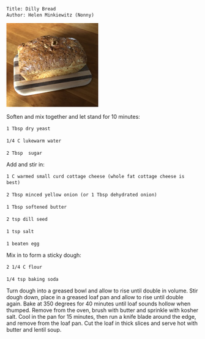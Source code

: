 ~~~ recipe-info
Title: Dilly Bread
Author: Helen Minkiewitz (Nonny)
~~~

![Dilly Bread](../images/DillyBread.jpg "Dilly Bread")

Soften and mix together and let stand for 10 minutes:

~~~ recipe-ingredients
1 Tbsp dry yeast

1/4 C lukewarm water

2 Tbsp  sugar
~~~

Add and stir in:

~~~ recipe-ingredients
1 C warmed small curd cottage cheese (whole fat cottage cheese is best)

2 Tbsp minced yellow onion (or 1 Tbsp dehydrated onion)

1 Tbsp softened butter

2 tsp dill seed

1 tsp salt

1 beaten egg
~~~

Mix in to form a sticky dough:

~~~ recipe-ingredients
2 1/4 C flour

1/4 tsp baking soda
~~~

Turn dough into a greased bowl and allow to rise until double in volume. Stir dough down, place in a
greased loaf pan and allow to rise until double again. Bake at 350 degrees for 40 minutes until loaf
sounds hollow when thumped. Remove from the oven, brush with butter and sprinkle with kosher salt.
Cool in the pan for 15 minutes, then run a knife blade around the edge, and remove from the loaf
pan. Cut the loaf in thick slices and serve hot with butter and lentil soup.
